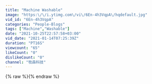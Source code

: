 ```yaml
---
title: "Machine Washable"
image: "https:\/\/i.ytimg.com\/vi\/6En-4h3VqpA\/hqdefault.jpg"
vid_id: "6En-4h3VqpA"
categories: "People-Blogs"
tags: ["Machine","Washable"]
date: "2021-10-25T22:57:58+03:00"
vid_date: "2021-01-14T07:25:39Z"
duration: "PT16S"
viewcount: "65"
likeCount: "0"
dislikeCount: "0"
channel: "牧森科技"
---
```

{% raw %}{% endraw %}

